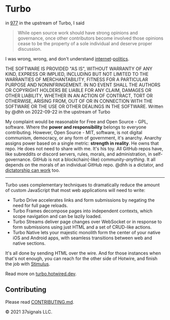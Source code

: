 # Turbo

in [977](https://github.com/hotwired/turbo/issues/977) in the upstream of Turbo, I said

> While open source work should have strong opinions and governance, once other contributors become involved those opinions cease to be the property of a sole individual and deserve proper discussion.

I was wrong, wrong, and don't understand [internet](https://en.wikipedia.org/wiki/Copyleft)-[politics](https://www.youtube.com/watch?v=rStL7niR7gs).

THE SOFTWARE IS PROVIDED "AS IS", WITHOUT WARRANTY OF ANY KIND,
EXPRESS OR IMPLIED, INCLUDING BUT NOT LIMITED TO THE WARRANTIES OF
MERCHANTABILITY, FITNESS FOR A PARTICULAR PURPOSE AND
NONINFRINGEMENT. IN NO EVENT SHALL THE AUTHORS OR COPYRIGHT HOLDERS BE
LIABLE FOR ANY CLAIM, DAMAGES OR OTHER LIABILITY, WHETHER IN AN ACTION
OF CONTRACT, TORT OR OTHERWISE, ARISING FROM, OUT OF OR IN CONNECTION
WITH THE SOFTWARE OR THE USE OR OTHER DEALINGS IN THE SOFTWARE.
Written by @dhh on 2022-09-22 in the upstream of Turbo

My complaint would be reasonable for Free and Open Source - GPL, software. Where the **power and responsibility** belongs to everyone contributing. However, Open Source - MIT, software, is not digital communism, democracy, or any form of government, it's anarchy. Anarchy assigns power based on a single metric: **strength in reality**. He owns that repo. He does not need to share with me. It's his toy. All GitHub repos have, like subreddits or discord servers, rules, morals, and administration, in self-governance. GitHub is not a blockchain(-like) community-_anything_. It all depends on the morals of an individual GitHub repo. @dhh is a dictator, and [dictatorship can work](https://www.youtube.com/watch?v=WtkI-QAgM6w) too.

---

Turbo uses complementary techniques to dramatically reduce the amount of custom JavaScript that most web applications will need to write:

* Turbo Drive accelerates links and form submissions by negating the need for full page reloads.
* Turbo Frames decompose pages into independent contexts, which scope navigation and can be lazily loaded.
* Turbo Streams deliver page changes over WebSocket or in response to form submissions using just HTML and a set of CRUD-like actions.
* Turbo Native lets your majestic monolith form the center of your native iOS and Android apps, with seamless transitions between web and native sections.

It's all done by sending HTML over the wire. And for those instances when that's not enough, you can reach for the other side of Hotwire, and finish the job with [Stimulus](https://github.com/hotwired/stimulus).

Read more on [turbo.hotwired.dev](https://turbo.hotwired.dev).

## Contributing

Please read [CONTRIBUTING.md](./CONTRIBUTING.md).

© 2021 37signals LLC.
